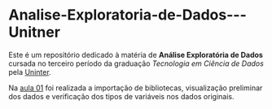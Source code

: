 # Analise-Exploratoria-de-Dados---Unitner

Este é um repositório dedicado à matéria de **Análise Exploratória de Dados** cursada 
no terceiro período da graduação *Tecnologia em Ciência de Dados* 
pela [Uninter](https://www.uninter.com/).

Na [aula 01](https://github.com/DheniMoura/Analise-Exploratoria-de-Dados---Unitner/blob/main/Uninter_EDA_Aula_01.ipynb) foi realizada a 
importação de bibliotecas, visualização preliminar dos dados e verificação dos tipos de variáveis nos dados originais.
